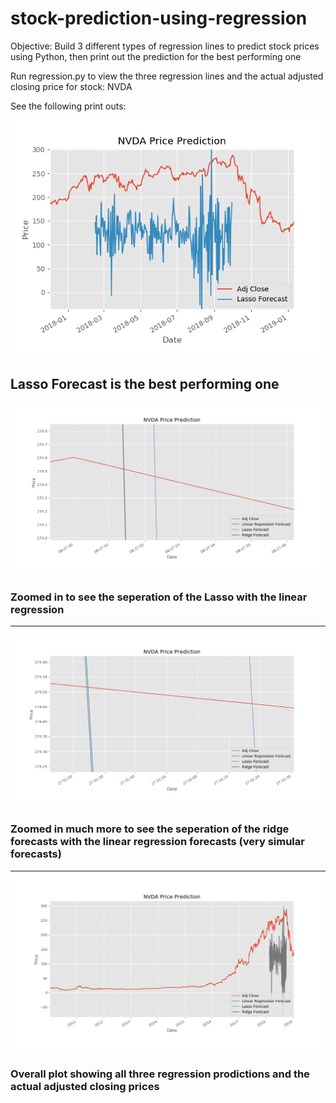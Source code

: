# stock-prediction-using-regression

Objective: Build 3 different types of regression lines to predict stock prices using Python, then print out the prediction for the best performing one

Run regression.py to view the three regression lines and the actual adjusted closing price for stock: NVDA

See the following print outs:

<img src='https://github.com/gitadev/stock-prediction-using-regression/blob/master/nvda-forcast-lasso-best.png' />

<h2>Lasso Forecast is the best performing one</h2>

<img src='https://github.com/gitadev/stock-prediction-using-regression/blob/master/nvda-forcast-zoom1.png' />

<h3>Zoomed in to see the seperation of the Lasso with the linear regression</h3>
<hr></hr>

<img src='https://github.com/gitadev/stock-prediction-using-regression/blob/master/nvda-forcast-zoom2.png' />

<h3>Zoomed in much more to see the seperation of the ridge forecasts with the linear regression forecasts (very simular forecasts)</h3>
<hr></hr>

<img src='https://github.com/gitadev/stock-prediction-using-regression/blob/master/nvda-forcast-big.png' />

<h3>Overall plot showing all three regression prodictions and the actual adjusted closing prices</h3>
